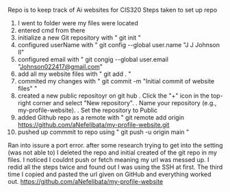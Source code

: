 Repo is to keep track of Ai websites for CIS320 
Steps taken to set up repo
1. I went to folder were my files were located
2. entered cmd from there
3. initialize a new Git repository with " git init "
4. configured userName with " git config --global user.name "J J Johnson II"
5. configured email with " git congig --global user.email "Johnson022417@gmail.com"
6. add all my website files with " git add . "
7. commited my changes with " git commit -m "Initial commit of website files" "
8. created a new public repositoyr on git hub
     . Click the "+" icon in the top-right corner and select "New repository".
     . Name your repository (e.g., my-profile-website).
     . Set the repository to Public
9. added Github repo as a remote with " git remote add origin https://github.com/aNefelibata/my-profile-website.git
10. pushed up commmit to repo using " git push -u origin main "

Ran into issure a port error. after some research trying to get into the setting (was not able to) I deleted the repo and initial created of the git repo in my files. 
I noticed I couldnt push or fetch meaning my url was messed up. 
I redid all the steps twice and found out I was using the SSH at first. The third time I copied and pasted the url given on GitHub and everything worked out. 
https://github.com/aNefelibata/my-profile-website
